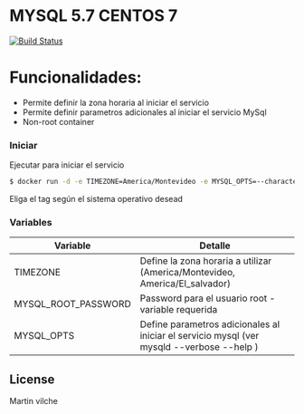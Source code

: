 # MYSQL 5.7 CENTOS 7

[![Build Status](https://travis-ci.org/joemccann/dillinger.svg?branch=master)](https://travis-ci.org/joemccann/dillinger)


# Funcionalidades:

  - Permite definir la zona horaria al iniciar el servicio
  - Permite definir parametros adicionales al iniciar el servicio MySql
  - Non-root container

### Iniciar


Ejecutar para iniciar el servicio

```sh
$ docker run -d -e TIMEZONE=America/Montevideo -e MYSQL_OPTS=--character-set-server=utf8mb4 -e MYSQL_ROOT_PASSWORD=123456 mvilche/mysql:5.7-centos7
```
Eliga el tag según el sistema operativo desead

### Variables


| Variable | Detalle |
| ------ | ------ |
| TIMEZONE | Define la zona horaria a utilizar (America/Montevideo, America/El_salvador) |
| MYSQL_ROOT_PASSWORD | Password para el usuario root - variable requerida |
| MYSQL_OPTS | Define parametros adicionales al iniciar el servicio mysql (ver mysqld --verbose --help ) |

License
----

Martin vilche

